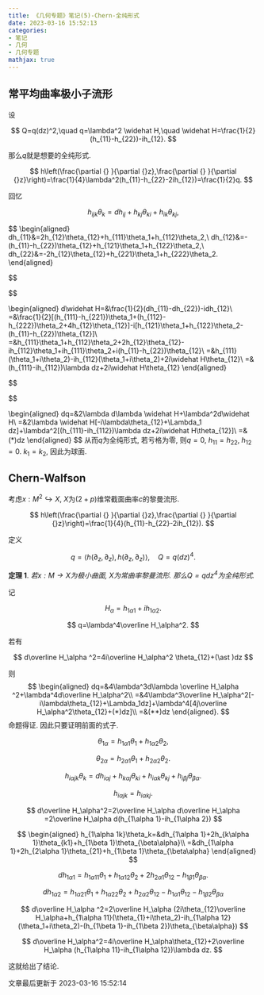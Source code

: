 ```yaml
---
title: 《几何专题》笔记(5)-Chern-全纯形式
date: 2023-03-16 15:52:13
categories: 
- 笔记
- 几何
- 几何专题
mathjax: true
---
```


## 常平均曲率极小子流形

设


$$
Q=q(dz)^2,\quad q=\lambda^2 \widehat H,\quad \widehat H=\frac{1}{2}(h_{11}-h_{22})-ih_{12}.
$$


那么$q$就是想要的全纯形式.


$$
h\left(\frac{\partial {} }{\partial {}z},\frac{\partial {} }{\partial {}z}\right)=\frac{1}{4}\lambda^2(h_{11}-h_{22}-2ih_{12})=\frac{1}{2}q.
$$


回忆 

$$
h_{ijk}\theta_k=dh_{ij}+h_{kj}\theta_{ki}+h_{ik}\theta_{kj},
$$


$$
\begin{aligned}
 dh_{11}&=2h_{12}\theta_{12}+h_{111}\theta_1+h_{112}\theta_2,\\
 dh_{12}&=-(h_{11}-h_{22})\theta_{12}+h_{121}\theta_1+h_{122}\theta_2,\\
 dh_{22}&=-2h_{12}\theta_{12}+h_{221}\theta_1+h_{222}\theta_2.
 \end{aligned}

$$
 
$$

\begin{aligned}
 d\widehat H=&\frac{1}{2}(dh_{11}-dh_{22})-idh_{12}\\
 =&\frac{1}{2}[(h_{111}-h_{221})\theta_1+(h_{112}-h_{222})\theta_2+4h_{12}\theta_{12}]-i[h_{121}\theta_1+h_{122}\theta_2-(h_{11}-h_{22})\theta_{12}]\\
 =&h_{111}\theta_1+h_{112}\theta_2+2h_{12}\theta_{12}-ih_{112}\theta_1+ih_{111}\theta_2+i(h_{11}-h_{22})\theta_{12}\\
 =&h_{111}(\theta_1+i\theta_2)-ih_{112}(\theta_1+i\theta_2)+2i\widehat H\theta_{12}\\
 =&(h_{111}-ih_{112})\lambda dz+2i\widehat H\theta_{12}
 \end{aligned}

$$
 
$$

\begin{aligned}
 dq=&2\lambda d\lambda \widehat H+\lambda^2d\widehat H\\
 =&2\lambda \widehat H[-i\lambda\theta_{12}+\Lambda_1 dz]+\lambda^2[(h_{111}-ih_{112})\lambda dz+2i\widehat H\theta_{12}]\\
 =&(*)dz
 \end{aligned}
$$
 从而$q$为全纯形式, 若亏格为零, 则$q=0,$
$h_{11}=h_{22},$ $h_{12}=0.$ $k_1=k_2,$ 因此为球面.

## Chern-Walfson

考虑$x:M^2\hookrightarrow X,$ $X$为$(2+p)$维常截面曲率$c$的黎曼流形.


$$
h\left(\frac{\partial {} }{\partial {}z},\frac{\partial {} }{\partial {}z}\right)=\frac{1}{4}(h_{11}-h_{22}-2ih_{12}).
$$


定义


$$
q=\left<{}h(\partial_z,\partial_z),h(\partial_z,\partial_z)\right>,\quad Q=q(dz)^4.
$$



**定理 1**. *若$x:M\rightarrow X$为极小曲面, $X$为常曲率黎曼流形. 那么$Q=qdz^4$为全纯形式.* 

记 

$$
H_\alpha=h_{1\alpha 1}+ih_{1\alpha 2}.
$$




$$
q=\lambda^4\overline H_\alpha^2.
$$

 若有


$$
d\overline H_\alpha ^2=4i\overline H_\alpha^2 \theta_{12}+(\ast )dz
$$

 则
$$
\begin{aligned}
 dq=&4\lambda^3d\lambda \overline H_\alpha ^2+\lambda^4d\overline H_\alpha^2\\
 =&4\lambda^3\overline H_\alpha^2[-i\lambda\theta_{12}+\Lambda_1dz]+\lambda^4[4j\overline H_\alpha^2\theta_{12}+(*)dz]\\
 =&(**)dz
 \end{aligned}.
$$
 命题得证. 因此只要证明前面的式子.



$$
\theta_{1\alpha}=h_{1\alpha 1}\theta_1+h_{1\alpha 2}\theta_2,
$$




$$
\theta_{2\alpha}=h_{2\alpha 1}\theta_1+h_{2\alpha 2}\theta_2.
$$




$$
h_{i\alpha jk}\theta_k=dh_{i\alpha j}+h_{k\alpha j}\theta_{ki}+h_{i\alpha k}\theta_{kj}+h_{i\beta j}\theta_{\beta\alpha}.
$$




$$
h_{i\alpha jk}=h_{i\alpha kj}.
$$





$$
d\overline H_\alpha^2=2\overline H_\alpha d\overline H_\alpha =2\overline H_\alpha d(h_{1\alpha 1}-ih_{1\alpha 2})
$$


$$
\begin{aligned}
 h_{1\alpha 1k}\theta_k=&dh_{1\alpha 1}+2h_{k\alpha 1}\theta_{k1}+h_{1\beta 1}\theta_{\beta\alpha}\\
 =&dh_{1\alpha 1}+2h_{2\alpha 1}\theta_{21}+h_{1\beta 1}\theta_{\beta\alpha}
 \end{aligned}
$$


$$
dh_{1\alpha 1}=h_{1\alpha 11}\theta_1+h_{1\alpha 12}\theta_2+2h_{2\alpha 1}\theta_{12}-h_{1\beta 1}\theta_{\beta\alpha}.
$$




$$
dh_{1\alpha 2}=h_{1\alpha 21}\theta_1+h_{1\alpha 22}\theta_2+h_{2\alpha 2}\theta_{12}-h_{1\alpha 1}\theta_{12}-h_{1\beta 2}\theta_{\beta\alpha}
$$




$$
d\overline H_\alpha ^2=2\overline H_\alpha (2i\theta_{12}\overline H_\alpha+h_{1\alpha 11}(\theta_{1}+i\theta_2)-ih_{1\alpha 12}(\theta_1+i\theta_2)-(h_{1\beta 1}-ih_{1\beta 2})\theta_{\beta\alpha})
$$




$$
d\overline H_\alpha^2=4i\overline H_\alpha\theta_{12}+2\overline H_\alpha (h_{1\alpha 11}-ih_{1\alpha 12})\lambda dz.
$$


这就给出了结论.

文章最后更新于 2023-03-16 15:52:14 
